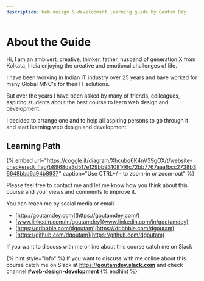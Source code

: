 ```yaml
---
description: Web design & development learning guide by Goutam Dey.
---
```


# About the Guide

Hi, I am an ambivert, creative, thinker, father, husband of generation X from Kolkata, India enjoying the creative and emotional challenges of life. 

I have been working in Indian IT industry over 25 years and have worked for many Global MNC's for their IT solutions. 

But over the years I have been asked by many of friends, colleagues, aspiring students about the best course to learn web design and development. 

I decided to arrange one and to help all aspiring persons to go through it and start learning web design and  development. 

## Learning Path

{% embed url="https://coggle.it/diagram/Xhcubq6K4nV39gOX/t/website-checkered\_flag/b8968da3d517e129bb93108146c72bb7767aaafbcc2738b36648bbd6a94b8937" caption="Use CTRL+/ - to zoom-in or zoom-out" %}



Please feel free to contact me and let me know how you think about this course and your views and comments to improve it. 

You can reach me by social media or email.

* [http://goutamdey.com](https://goutamdey.com/)
* [www.linkedin.com/in/goutamdey](www.linkedin.com/in/goutamdey)
* [https://dribbble.com/dgoutam](https://dribbble.com/dgoutam)
* [https://github.com/dgoutam](https://github.com/dgoutam)

If you want to discuss with me online about this course catch me on Slack

{% hint style="info" %}
If you want to discuss with me online about this course catch me on Slack at [https://**goutamdey.slack.com**](https://goutamdey.slack.com)  and check channel **\#web-design-development**
{% endhint %}





 

